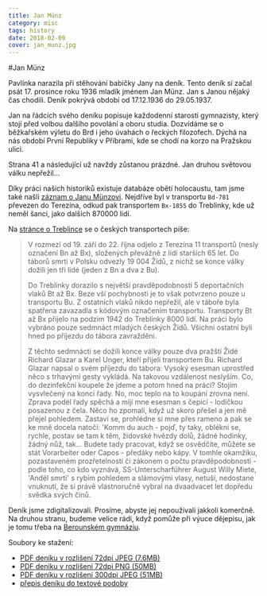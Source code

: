 ```yaml
---
title: Jan Münz
category: misc
tags: history
date: 2018-02-09
cover: jan_munz.jpg
---
```


#Jan Münz

Pavlínka narazila při stěhování babičky Jany na deník. Tento deník si začal psát 17. prosince roku 1936 mladík jménem Jan Münz. Jan s Janou nějaký čas chodili. Deník pokrývá období od 17.12.1936 do 29.05.1937.

Jan na řádcích svého deníku popisuje každodenní starosti gymnazisty, který stojí před volbou dalšího povolání a oboru studia. Dozvídáme se o běžkařském výletu do Brd i jeho úvahách o řeckých filozofech. Dýchá na nás období První Republiky v Příbrami, kde se chodí na korzo na Pražskou ulici.

Strana 41 a následující už navždy zůstanou prázdné. Jan druhou světovou válku nepřežil...

Díky práci našich historiků existuje databáze obětí holocaustu, tam jsme také našli [záznam o Janu Münzovi](https://www.holocaust.cz/databaze-obeti/obet/110460-jan-m-nz/). Nejdříve byl v transportu `Bd-781` převezen do Terezína, odkud pak transportem `Bx-1855` do Treblinky, kde už neměl šanci, jako dalších 870000 lidí.

Na [stránce o Treblince](http://www.holocaust.cz/cz2/resources/texts/treblinka/treblinka) se o českých transportech píše:

> V rozmezí od 19. září do 22. října odjelo z Terezína 11 transportů (nesly označení Bn až Bx), složených převážně z lidí starších 65 let. Do táborů smrti v Polsku odvezly 19 004 Židů, z nichž se konce války dožili jen tři lidé (jeden z Bn a dva z Bu).
>
> Do Treblinky dorazilo s největší pravděpodobností 5 deportačních vlaků Bt až Bx. Beze vší pochybnosti je to však potvrzeno pouze u transportu Bu. Z ostatních vlaků nikdo nepřežil, ale v táboře byla spatřena zavazadla s kódovým označením transportu. Transporty Bt až Bx přijelo na podzim 1942 do Treblinky 8000 lidí. Na práci bylo vybráno pouze sedmnáct mladých českých Židů. Všichni ostatní byli hned po příjezdu do tábora zavražděni.</cite>
>
> Z těchto sedmnácti se dožili konce války pouze dva pražští Židé Richard Glazar a Karel Unger, kteří přijeli transportem Bu. Richard Glazar napsal o svém příjezdu do tábora: Vysoký esesman uprostřed něco s trhavými gesty vykládá. Na takovou vzdálenost neslyším. Co, do dezinfekční koupele že jdeme a potom hned na práci? Stojím vysvlečený na konci řady. No, moc teplo na to koupání zrovna není. Zprava podél řady spěchá a míjí mne esesman s čepicí - lodičkou posazenou z čela. Něco ho zpomalí, když už skoro přešel a jen mě přejel pohledem. Zastaví se, prohlédne si mne přes rameno a pak se ke mně docela natočí: 'Komm du auch - pojď, ty taky, oblékni se, rychle, postav se tam k těm, židovské hvězdy dolů, žádné hodinky, žádný nůž, tak... Budete tady pracovat, když se osvědčíte, můžete se stát Vorarbeiter oder Capos - předáky nebo kápy. V tomhle okamžiku, pozastaveném prozřetelností či zákonem o počtu pravděpodobnosti - podle toho, co kdo vyznává, SS-Unterscharführer August Willy Miete, 'Anděl smrti' s rybím pohledem a slámovými vlasy, netuší, nedostane vnuknutí, že si právě vlastnoručně vybral na dvaadvacet let dopředu svědka svých činů.

Deník jsme zdigitalizovali. Prosíme, abyste jej nepoužívali jakkoli komerčně. Na druhou stranu, budeme velice rádi, když pomůže při výuce dějepisu, jak je tomu třeba na [Berounském gymnáziu](http://www.gymberoun.cz).

Soubory ke stažení:

  * [PDF deníku v rozlišení 72dpi JPEG (7.6MB)](/files/jan_munz/denik-jan_munz-jpeg.pdf)
  * [PDF deníku v rozlišení 72dpi PNG (50MB)](/files/jan_munz/denik-jan_munz.pdf)
  * [PDF deníku v rozlišení 300dpi JPEG (51MB)](/files/jan_munz/denik-jan_munz-300-jpeg.pdf)
  * [přepis deníku do textové podoby](/denik-jana-munze)
